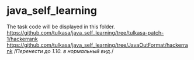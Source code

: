 # java_self_learning
The task code will be displayed in this folder.
https://github.com/tulkasa/java_self_learning/tree/tulkasa-patch-1/hackerrank
https://github.com/tulkasa/java_self_learning/tree/JavaOutFormat/hackerrank
/*Перенести до 1.10. в нормальный вид.*/
